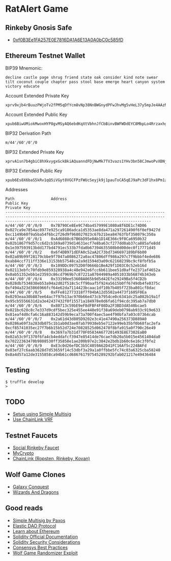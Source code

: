 RatAlert Game
==============

## Rinkeby Gnosis Safe

- [0xf0B3Ee1FA257E0E7816DA1A6E13A0A0bC0c585fD](https://gnosis-safe.io/app/rin:0xf0B3Ee1FA257E0E7816DA1A6E13A0A0bC0c585fD/)


## Ethereum Testnet Wallet

BIP39 Mnemonic:

    decline castle page shrug friend state oak consider kind note swear tilt coconut couple chapter pass stool base emerge heart canyon system victory educate

Account Extended Private Key

    xprv9xjb4rBuuzPWjoTv2fPM5qDfYcm8vNp38NnBWGnydPFwJhvMg5vHeL37y5mpJe4AAzNG7yHwcQbijCjRDGPi2qdGus4g9EhDaSZ4KYQ95mw

Account Extended Public Key

    xpub6BiwUMiokMwoxHYP8gvMSyAQ6ebdKqXtVbhnJfCbBinvBWFWDdEYC8MbpLo4RrzaxhgR4EV8RxKXLqmSshmWSveNBXBfpmHyQywQEd3guYh

BIP32 Derivation Path

    m/44'/60'/0'/0

BIP32 Extended Private Key

    xprvA1sn7b4gbiC8hXkvygxGckBkiAQuanndFDjNwMk7TV3vazs1YHv3bn58CJmwoPvXBNjqweJueT9QgrnXBcPwf4oco6Q3mn6JpyGRJKMyGyC

BIP32 Extended Public Key

    xpub6Es8X6baS5kRv1qQ5iVGyt8VGCFPzFWUcSeyjk9j1pauToCA5qEJ9aPc3dF1hx8Pm1z6P6beiXFqv7UE8t9nkoVyDptJJfjmNBFnEAgjnr1

Addresses

    Path                Address                                       Public Key                                                              Private Key
    ------------------------------------------------------------------------------------------------------------------------------------------------------------------------------------------------------------
    m/44'/60'/0'/0/0    0x7B790Ce8Ee9C74ba457999E1080a8f6DE1c74D06    0x027ca9e7854ac8977e925ca9186adca1d5353ae8da471a297261490f6f0ef9427d    0xc1149b60f9a5ba54f6bc2f26d9f968027023c67b21bea84763fbf358079c350a
    m/44'/60'/0'/0/1    0xAd6088c67B6bD95e0Ab1D14E366c9f0Ca6950b32    0x02b1867f9d57cc6d2cb169a0739d14631ecf7e8ba63cf277dd0ab37ca885afe8dd    0x1e397593913bdd177bd4791ec533b7fda0b67394635508b0d00dec0f17771d45
    m/44'/60'/0'/0/2    0x6f4DB971dEFA0c52aA2C73bd7346697189bF6b00    0x02a89b99f28179cbbe9f7047a8086272a0ac47806dff986a297c7f9bbbf4ede686    0xab84ccf711ff336e13153bb57548ca2a9d1594d3a09c62160239bc9cf8fbfb5a
    m/44'/60'/0'/0/3    0x109DDc09752D0f0666b1BeA29f1D03C0c52eb16d    0x02113ebfc70fdb9e859328938a4c48e942e6fcc6b611bee51d0affe2371af4652a    0x0ab51352ebb1e23593c86cd7969b7c87221a87044989a4051033b56874b343eb
    m/44'/60'/0'/0/4    0x33190ee53608A065b9d5d42Efe29249Ba5f4CD2b    0x028db7534838eb53a94a2d02f518c5cff90aaf5f924a5615b0ff6749db4fe0375c    0xf494a323d3866966fcf64e62da7114423bcaac1df10b7b405f723ba801cf8dac
    m/44'/60'/0'/0/5    0xFFe812773318f7f04bA12d5502a4473f1605F0Ea    0x0293eaa30b887ee64ac7f97b13ac970b66e473cb7954ce0c6341dc25a082b19a1f    0x95cb5556631d2a3e42437432f0f15571a184978e0d6fa61f94cdc395ab7a7db0
    m/44'/60'/0'/0/6    0x80713c59bE9eF8dFBF4F08Da2F3BD3dA540bcae5    0x021bc628c8c7e337d9cdf5bec325e455ee440e91f38a69deb0798ab933c919e633    0x81eaf4d0cfa6c16a883142d59b9eca73a700f4aec5ae4f90bfa7a03c07364cab
    m/44'/60'/0'/0/7    0x2a61d43d805D9202e3c41e47490a256373D889A0    0x0286a69f3a283db075c1b1ab0d3ae07ab79938eb5e7122e99eb35bf0b68fac2efa    0xcf85741035ec27f7b6b15b52d724e70828525d062478f8bfa915a0f790c26e49
    m/44'/60'/0'/0/8    0x3697a7b31d770F05834A677201493E8E7302EaB0    0x02a53c9f1370f6fa4cb4eddafcf3947e85414de76cae7db20a5b015e4561404da0    0x70222363470b9808530ff35858e1ae200b97e2c3842e2bdb1b60c6e16c3f0fe2
    m/44'/60'/0'/0/9    0xE3c0d26efDC3b5C4059A62D41FC16Af5c224BAFd    0x03ef27c6aab3628d7d53659f14c53dbf3a29a1a0ffbbe5fc74c03a6325cba58240    0x8a4d57a12de3155858ca94b61cd686761797545289292bfab021217e49436484

## Testing

    $ truffle develop
    > 


## TODO

- [Setup using Simple Multisig](https://github.com/paxosglobal/simple-multisig/)
- [Use ChainLink VRF](https://docs.chain.link/docs/get-a-random-number/)

## Testnet Faucets

- [Social Rinkeby Faucet](https://faucet.rinkeby.io/)
- [MyCrypto](https://app.mycrypto.com/faucet)
- [ChainLink (Ropsten, Rinkeby, Kovan)](https://faucets.chain.link/rinkeby)

## Wolf Game Clones

- [Galaxy Conquest](https://www.galacticconquestgame.net/wp)
- [Wizards And Dragons](https://wnd.game/game)

## Good reads

- [Simple Multisig by Paxos](https://paxos.com/2021/03/23/simple-multisig-how-it-works-and-why-its-awesome/)
- [Elastic DAO Protocol](https://docs.elasticdao.org/)
- [Learn about Ethereum](https://ethereum.org/en/learn/)
- [Solidity Official Documentation](https://docs.soliditylang.org/en/latest/introduction-to-smart-contracts.html)
- [Solidity Security Considerations](https://docs.soliditylang.org/en/latest/security-considerations.html)
- [Consensys Best Practices](https://consensys.github.io/smart-contract-best-practices/)
- [Wolf Game Randomizer Exploit](https://gist.github.com/alcibiadeseth)

